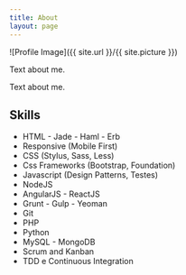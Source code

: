 ```yaml
---
title: About
layout: page
---
```

![Profile Image]({{ site.url }}/{{ site.picture }})

<p> 																										Text about me.</p>

<p> Text about me.</p>

<h2>Skills</h2>

<ul class="skill-list">
	<li>								HTML - Jade - Haml - Erb</li>
	<li>								Responsive (Mobile First)</li>
	<li>CSS (Stylus, Sass, Less)</li>
	<li>Css Frameworks (Bootstrap, Foundation)</li>
	<li>Javascript (Design Patterns, Testes)</li>
	<li>NodeJS</li>
	<li>AngularJS - ReactJS</li>
	<li>Grunt - Gulp - Yeoman</li>
	<li>Git</li>
	<li>PHP</li>
	<li>Python</li>
	<li>MySQL - MongoDB</li>
	<li>Scrum and Kanban</li>
	<li>TDD e Continuous Integration</li>
</ul>
